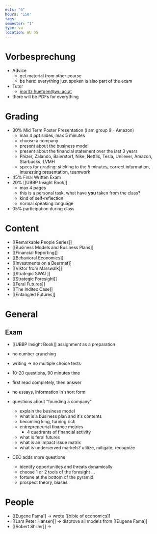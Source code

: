 ```yaml
---
ects: "6"
hours: "150"
tags: 
semester: "1"
type: vu
location: WU D5
---
```

# Vorbesprechung
- Advice
	- get material from other course
	- be here: everything just spoken is also part of the exam
- Tutor
	- moritz.huetgen@wu.ac.at
- there will be PDFs for everything
# Grading
- 30% Mid Term Poster Presentation (i am group 9 - Amazon)
	- max 4 ppt slides, max 5 minutes
	- choose a company
	- present about the business model
	- present about the financial statement over the last 3 years
	- Phizer, Zalando, Baierstorf, Nike, Netflix, Tesla, Unilever, Amazon, Starbucks, LVMH
	- specs for grading: sticking to the 5 minutes, correct information, interesting presentation, teamwork
- 45% Final Written Exam 
- 20% [[UBBP Insight Book]]
	- max 4 pages
	- this is a personal task, what have **you** taken from the class?
	- kind of self-reflection 
	- normal speaking language
- 05% participation during class
# Content
- [[Remarkable People Series]]
- [[Business Models and Business Plans]]
- [[Financial Reporting]]
- [[Behavioral Economics]]
- [[Investments on a Beermat]]
- [[Viktor from Marswalk]]
- [[Strategic SWAT]]
- [[Strategic Foresight]]
- [[Feral Futures]]
- [[The Inditex Case]]
- [[Entangled Futures]]
# General

## Exam
- [[UBBP Insight Book]] assignment as a preparation
- no number crunching
- writing -> no multiple choice tests
- 10-20 questions, 90 minutes time
- first read completely, then answer
- no essays, information in short form

- questions about "founding a company"
	- explain the business model
	- what is a business plan and it's contents
	- becoming king, turning rich
	- entrepreneurial finance metrics
		- 4 quadrants of financial activity
	- what is feral futures
	- what is an impact issue matrix
	- what is underserved markets? utilize, mitigate, recognize
- CEO adds more questions
	- identify opportunities and threats dynamically
	- choose 1 or 2 tools of the foresight ...
	- fortune at the bottom of the pyramid
	- prospect theory, biases

# People
- [[Eugene Fama]] -> wrote [[bible of economics]]
- [[Lars Peter Hansen]] -> disprove all models from [[Eugene Fama]]
- [[Robert Shiller]] -> 